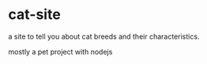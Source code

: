 # cat-site
a site to tell you about cat breeds and their characteristics.

mostly a pet project with nodejs
